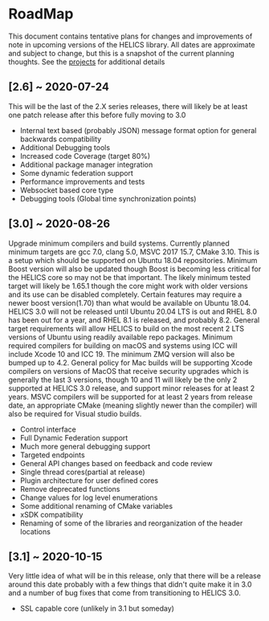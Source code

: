 # RoadMap

This document contains tentative plans for changes and improvements of note in upcoming versions of the HELICS library. All dates are approximate and subject to change, but this is a snapshot of the current planning thoughts. See the [projects](https://github.com/GMLC-TDC/HELICS/projects) for additional details

## \[2.6\] ~ 2020-07-24

This will be the last of the 2.X series releases, there will likely be at least one patch release after this before fully moving to 3.0

- Internal text based (probably JSON) message format option for general backwards compatibility
- Additional Debugging tools
- Increased code Coverage (target 80%)
- Additional package manager integration
- Some dynamic federation support
- Performance improvements and tests
- Websocket based core type
- Debugging tools (Global time synchronization points)

## \[3.0\] ~ 2020-08-26

Upgrade minimum compilers and build systems. Currently planned minimum targets are gcc 7.0, clang 5.0, MSVC 2017 15.7, CMake 3.10. This is a setup which should be supported on Ubuntu 18.04 repositories. Minimum Boost version will also be updated though Boost is becoming less critical for the HELICS core so may not be that important. The likely minimum tested target will likely be 1.65.1 though the core might work with older versions and its use can be disabled completely. Certain features may require a newer boost version(1.70) than what would be available on Ubuntu 18.04. HELICS 3.0 will not be released until Ubuntu 20.04 LTS is out and RHEL 8.0 has been out for a year, and RHEL 8.1 is released, and probably 8.2. General target requirements will allow HELICS to build on the most recent 2 LTS versions of Ubuntu using readily available repo packages. Minimum required compilers for building on macOS and systems using ICC will include Xcode 10 and ICC 19. The minimum ZMQ version will also be bumped up to 4.2. General policy for Mac builds will be supporting Xcode compilers on versions of MacOS that receive security upgrades which is generally the last 3 versions, though 10 and 11 will likely be the only 2 supported at HELICS 3.0 release, and support minor releases for at least 2 years.   MSVC compilers will be supported for at least 2 years from release date, an appropriate CMake (meaning slightly newer than the compiler) will also be required for Visual studio builds.

- Control interface
- Full Dynamic Federation support
- Much more general debugging support
- Targeted endpoints
- General API changes based on feedback and code review
- Single thread cores(partial at release)
- Plugin architecture for user defined cores
- Remove deprecated functions
- Change values for log level enumerations
- Some additional renaming of CMake variables
- xSDK compatibility
- Renaming of some of the libraries and reorganization of the header locations

## \[3.1\] ~ 2020-10-15

Very little idea of what will be in this release, only that there will be a release around this date probably with a few things that didn't quite make it in 3.0 and a number of bug fixes that come from transitioning to HELICS 3.0.

- SSL capable core (unlikely in 3.1 but someday)
